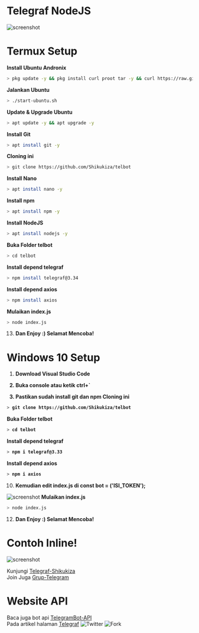 # Telegraf NodeJS

![screenshot](Screenshot_20201009-220816_WhatsApp.jpg)

# Termux Setup
<b>Install Ubuntu Andronix</b>
```bash
> pkg update -y && pkg install curl proot tar -y && curl https://raw.githubusercontent.com/AndronixApp/AndronixOrigin/master/Installer/Ubuntu/ubuntu.sh | bash
```
<b>Jalankan Ubuntu</b>
```bash
> ./start-ubuntu.sh
```
<b>Update & Upgrade Ubuntu</b>
```bash
> apt update -y && apt upgrade -y
```
<b>Install Git</b>
```bash
> apt install git -y
```
<b>Cloning ini</b>
```bash
> git clone https://github.com/Shikukiza/telbot
```
<b>Install Nano</b>
```bash
> apt install nano -y
```
<b>Install npm</b>
```bash
> apt install npm -y
```
<b>Install NodeJS</b>
```bash
> apt install nodejs -y
```
<b>Buka Folder telbot</b>
```bash
> cd telbot
```
<b>Install depend telegraf</b>
```bash
> npm install telegraf@3.34
```
<b>Install depend axios</b>
```bash
> npm install axios
```
<b>Mulaikan index.js</b>
```bash
> node index.js
```

13. <b>Dan Enjoy :) Selamat Mencoba!</b>

# Windows 10 Setup

1. <b>Download Visual Studio Code<b>

2. <b>Buka console atau ketik ctrl+`</b>

3. <b>Pastikan sudah install git dan npm</b>
<b>Cloning ini</b>
```bash
> git clone https://github.com/Shikukiza/telbot
```
<b>Buka Folder telbot</b>
```bash
> cd telbot
```
<b>Install depend telegraf</b>
```bash
> npm i telegraf@3.33
```
<b>Install depend axios</b>
```bash
> npm i axios
```

10. </b>Kemudian edit index.js di const bot = ('ISI_TOKEN');</b>

![screenshot](Screenshot_20201010-001025_Telegram.jpg)
<b>Mulaikan index.js</b>
```bash
> node index.js
```

12. <b>Dan Enjoy :) Selamat Mencoba!</b>

# Contoh Inline!

![screenshot](Screenshot_20201009-235539_Telegram.jpg)

Kunjungi <a href="https://github.com/Shikukiza/telegraf_bot">Telegraf-Shikukiza</a>
<br/>
Join Juga <a href="https://t.me/shikukiza_nodejs">Grup-Telegram</a>

# Website API
Baca juga bot api <a href="https://core.telegram.org/bots/api">TelegramBot-API</a>
<br>
Pada artikel halaman <a href="https://telegraf.js.org/#/">Telegraf</a>
![Twitter](https://img.shields.io/twitter/follow/shikukiza?style=flat-square)
![Fork](https://img.shields.io/github/forks/shikukiza/telbot?style=flat-square)
